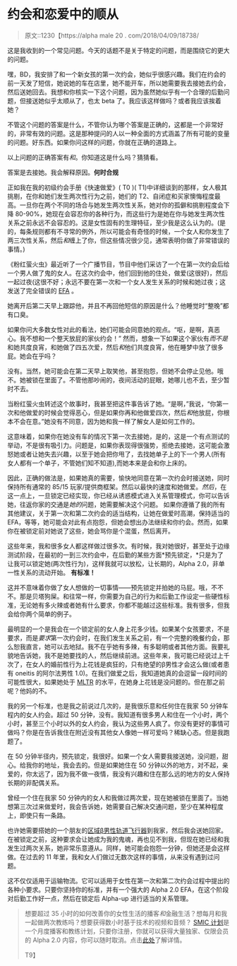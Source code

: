 # 约会和恋爱中的顺从

> 原文::1230【https://alpha male 20 . com/2018/04/09/18738/

这是我收到的一个常见问题。今天的话题不是关于特定的问题，而是围绕它的更大的问题。

嘿，BD，我安排了和一个新女孩的第一次约会，她似乎很感兴趣。我们在约会的前一天发了短信，她说她的车在店里，她不能开车，所以她需要我去接她去约会，然后送她回去。我想和你核实一下这个问题，因为虽然她似乎有一个合理的后勤问题，但接送她似乎太顺从了，也太 beta 了。我应该这样做吗？或者我应该挨着她？

不管这个问题的答案是什么，不管你认为哪个答案是正确的，这都是一个非常好的，非常有效的问题。这是那种提问的人以一种全面的方式涵盖了所有可能的变量的问题。好东西。如果你问这样的问题，你就在正确的道路上。

以上问题的正确答案有*和*。你知道这是什么吗？猜猜看。

答案是去接她。我会解释原因。**何时合规**

正如我在我的初级约会手册《快速做爱》( T0 )( T1)中详细谈到的那样，女人极其挑剔，在你和她们发生两次性行为之前，她们的 T2、自闭症和买家懊悔程度最高。一旦你在两个不同的场合与她发生两次性关系，她对你的孤僻和挑剔程度会下降 80-90%，她现在会容忍你的各种行为，而这些行为是她在你与她发生两次性关系之前永远不会容忍的。这是女性固有的生理特征，至少我是这么认为的。(是的，每条规则都有不寻常的例外，所以可能会有奇怪的时候，一个女人和你发生了两三次性关系，然后*和*缠上了你，但这些情况很少见，通常表明你做了非常错误的事情。)

《粉红萤火虫》最近听了一个广播节目，节目中他们采访了一个在第一次约会后给一个男人做了鬼的女人。在这次约会中，他们回到他的住处，做爱(这很好)，然后一起过夜(这很不好；永远不要在第一次和一个女人发生关系的时候和她过夜；这发送了完全错误的 [EFA](https://blackdragonblog.com/glossary/#EFA) 。

她离开后第二天早上跟踪他，并且不再回他短信的原因是什么？他睡觉时“整晚”都有口臭。

如果你问大多数女性对此的看法，她们可能会同意她的观点。“呕，是啊，真恶心。我不想和一个整天放屁的家伙约会！” 然而，想象一下如果这个家伙有*而不是*和她共度良宵，和她做了四五次爱，然后*和*他们共度良宵，他在睡梦中放了很多屁。她会在乎吗？

没有。当然，她可能会在第二天早上取笑他，甚至抱怨，但她不会停止见他。哦不。她被锁在里面了。不管他那吵闹的，夜间活动的屁眼，她哪儿也不去，至少暂时不去。

当粉红萤火虫转述这个故事时，我甚至把这件事告诉了她。“是啊，”我说，“你第一次和他做爱的时候会觉得恶心，但是如果你再和他做爱四次，然后*和*他放屁，你根本不会在意。”她没有不同意，因为她和我一样了解女人是如何工作的。

这意味着，如果你在她没有车的情况下第一次去接她，是的，这是一个有点测试的举动，不是很有吸引力。问题是，如果你表现得很强势，拒绝去接她，这可能会激怒她或者让她失去兴趣，以至于她会把你甩了，去找她单子上的下一个男人(所有女人都有一个单子，不管她们知不知道),而她本来是会和你上床的。

因此，正确的做法是，如果她真的需要，愉快地同意在第一次约会时接送她，同时保持所有通常的 85/15 玩家/提供商框架。然后以最快的速度和她做爱。*然后*，在这一点上，一旦锁定已经实现，你已经从诱惑模式进入关系管理模式，你可以告诉她，往返你家的交通是*她的*问题，她需要解决这个问题。 如果你遵循了我的所有其他建议，关于第一次和第二次约会的适当结构，让她在做爱时高潮，保持适当的 EFA，等等，她可能会对此有点抱怨，但她会想出办法继续和你约会。然而，如果你在被锁定前对她说了这些，她会骂你是个混蛋，然后离开。

这些年来，我和很多女人都这样做过很多次。有时候，我对她很好，甚至处于边缘测试阶段，在最初的一到三次约会中，在后勤的某些方面*预先锁定，*只是为了让我可以锁定她(两次性行为)，这样我就可以放松，让长期的，Alpha 2.0，非单一性关系的流动开始。 **有标准！**

这并不意味着你做了女人想做的一切事情——预先锁定并拍她的马屁。哦，不不不。那是贝塔狗屎。和往常一样，你需要为自己的行为和后勤工作设定一些硬性标准，无论她有多火辣或者她有什么要求，你都不能越过这些标准。我有很多，但我会给你两个简单的例子。

最明显的一个是我会在一个锁定前的女人身上花多少钱。如果某个女孩要求，不是要求，而是*要求*第一次约会时，在我们发生关系之前，有一个完整的晚餐约会，那么恕我直言，她可以去地狱。我不在乎她有多辣，有多聪明或者其他方面。我要礼貌地告诉她，我不是她要找的人，然后继续前进。这些年来，我可能已经说过上千次了，在女人的婚前性行为上花钱是疯狂的，只有绝望的β男性才会这么做(或者患有 oneitis 的阿尔法男性 1.0)。在我们做爱之后，我知道她真的会逗留一段时间的可能性很大，如果她处于 [MLTR](https://blackdragonblog.com/glossary/#MLTR) 的水平，在她身上花钱是没问题的。但在那之前呢？他妈的不。

我的另一个标准，也是我之前说过几次的，是我很乐意和任何住在我家 50 分钟车程内的女人约会。超过 50 分钟，没有。我知道有很多男人和住在一个小时，两个小时，甚至三个小时以外的女人约会，我认为这些男人疯了。你没有更好的事情可做吗？你是在告诉我住在附近没有其他女人像她一样可爱吗？稀缺心态。但是我跑题了。

在 50 分钟半径内，预先锁定，我很好。如果一个女人需要我接送她，没问题，甜心。给我你的地址，我会去的。但是如果她住在 50 分钟以外的地方，对不起，亲爱的，你太远了，因为我不做一夜情，我没有兴趣和住在那么远的地方的女人保持长期的非配偶关系。

曾经一个住在我家 50 分钟内的女人和我做过两次爱，现在她被锁在里面了。当她想第三次过来做爱时，我会告诉她，她需要自己解决交通问题，至少在某种程度上，即使只有一条路。

也许她需要搭她的一个朋友的[区域β男性轨道飞行器](https://blackdragonblog.com/2015/04/02/how-women-view-friend-zone/)到我家，然后我会送她回家。在被锁定之前，这种要求会让她成为我的鬼魂，再也见不到我，但现在她已经和我发生过两次关系，她非常乐意遵从。同样，她可能会抱怨一分钟，但她还是会这样做。在过去的 11 年里，我和女人们做过无数次这样的事情，从来没有遇到过问题。

这不仅仅适用于运输物流。它可以适用于女性在第一次和第二次约会过程中提出的各种小要求。只要你坚持你的标准，并有一个强大的 Alpha 2.0 EFA，在这个阶段对后勤工作好一点，然后在锁定后 Alpha-up 进行适当的关系管理。

> 想要超过 35 小时的如何改善你的女性生活的播客*和*金融生活？想每月和我一起做两次教练吗？想要获得数小时基于技术的视频和音频？ [SMIC 计划](https://alphamale20.kartra.com/page/vIL17)是一个月度播客和教练计划，只要你注册，你就可以获得大量独家、仅限会员的 Alpha 2.0 内容，你可以随时取消。点击[此处](https://alphamale20.kartra.com/page/vIL17)了解详情。
> 
> T9】